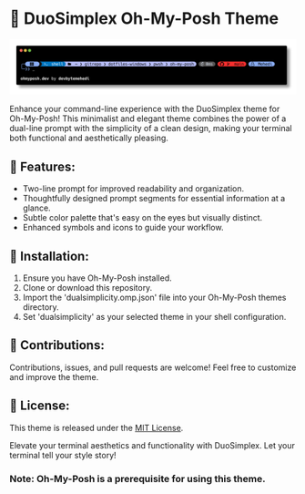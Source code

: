 # 🎨 **DuoSimplex Oh-My-Posh Theme**

![DuoSimplex Theme Example](./dualsimplicity.png)

Enhance your command-line experience with the DuoSimplex theme for Oh-My-Posh! This minimalist and elegant theme combines the power of a dual-line prompt with the simplicity of a clean design, making your terminal both functional and aesthetically pleasing.

## 🚀 **Features:**
- Two-line prompt for improved readability and organization.
- Thoughtfully designed prompt segments for essential information at a glance.
- Subtle color palette that's easy on the eyes but visually distinct.
- Enhanced symbols and icons to guide your workflow.

## 🔧 **Installation:**
1. Ensure you have Oh-My-Posh installed.
2. Clone or download this repository.
3. Import the 'dualsimplicity.omp.json' file into your Oh-My-Posh themes directory.
4. Set 'dualsimplicity' as your selected theme in your shell configuration.

## 🤝 **Contributions:**
Contributions, issues, and pull requests are welcome! Feel free to customize and improve the theme.

## 📄 **License:**
This theme is released under the [MIT License](./LICENSE).

Elevate your terminal aesthetics and functionality with DuoSimplex. Let your terminal tell your style story!

### **Note:** Oh-My-Posh is a prerequisite for using this theme.

